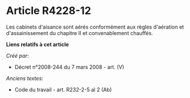 # Article R4228-12

Les cabinets d'aisance sont aérés conformément aux règles d'aération et d'assainissement du chapitre II et convenablement
chauffés.

**Liens relatifs à cet article**

_Créé par_:

  - Décret n°2008-244 du 7 mars 2008 - art. (V)

_Anciens textes_:

  - Code du travail - art. R232-2-5 al 2 (Ab)

